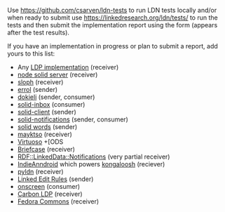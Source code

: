 Use https://github.com/csarven/ldn-tests to run LDN tests locally and/or when
ready to submit use https://linkedresearch.org/ldn/tests/ to run the tests and
then submit the implementation report using the form (appears after the test
results).

If you have an implementation in progress or plan to submit a report, add yours
to this list:

* Any [LDP implementation](https://www.w3.org/wiki/LDP_Implementations)
(receiver)
* [node solid server](https://github.com/solid/node-solid-server) (receiver)
* [sloph](https://github.com/rhiaro/sloph) (receiver)
* [errol](https://github.com/linkeddata/errol) (sender)
* [dokieli](https://dokie.li/) (sender, consumer)
* [solid-inbox](https://github.com/solid/solid-inbox) (consumer)
* [solid-client](https://github.com/solid/solid-client) (sender)
* [solid-notifications](https://github.com/solid/solid-notifications)
  (sender, consumer)
* [solid words](https://github.com/melvincarvalho/vocab) (sender)
* [mayktso](https://github.com/csarven/mayktso) (receiver)
* [Virtuoso](https://github.com/openlink/virtuoso-opensource) +[ODS
* [Briefcase](http://ods.openlinksw.com/wiki/ODS/OdsBriefcase) (receiver)
* [RDF::LinkedData::Notifications](https://github.com/kjetilk/p5-rdf-linkeddata-notifications)
(very partial receiver)
* [IndieAnndroid](https://github.com/Kongaloosh/IndieAnndroid) which powers
[kongaloosh](http://kongaloosh.com) (reciever)
* [pyldn](https://github.com/albertmeronyo/pyldn) (receiver)
* [Linked Edit Rules](https://github.com/albertmeronyo/linked-edit-rules)
(sender)
* [onscreen](https://github.com/rhiaro/onscreen) (consumer)
* [Carbon LDP](https://carbonldp.com) (receiver)
* [Fedora Commons](https://github.com/fcrepo4/fcrepo4) (receiver)
